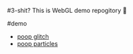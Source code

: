 #3-shit?
This is WebGL demo repogitory :poop:

#demo

- [poop glitch](https://naoyashiga.github.io/3-shit/demo/poop/)
- [poop particles](https://naoyashiga.github.io/3-shit/demo/particles/)
